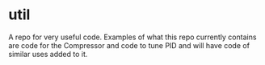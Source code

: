 # util
A repo for very useful code. Examples of what this repo currently contains are code for the Compressor and code to tune PID and will have code of similar uses added to it.

